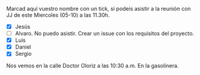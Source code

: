 Marcad aquí vuestro nombre con un tick, si podeis asistir a la reunión con JJ de este Miercoles (05-10) a las 11.30h.

- [X] Jesús
- [ ] Alvaro. No puedo asistir. Crear un issue con los requisitos del proyecto.
- [X] Luis
- [X] Daniel
- [X] Sergio

Nos vemos en la calle Doctor Oloriz a las 10:30 a.m. En la gasolinera.
